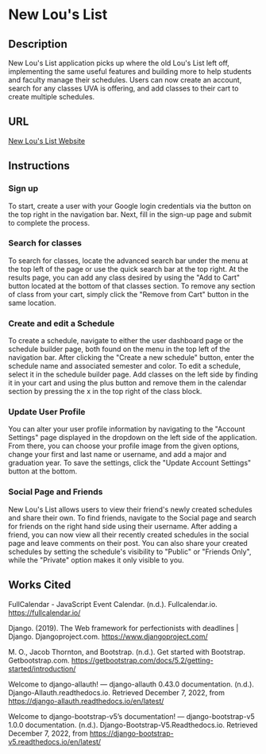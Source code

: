 # New Lou's List

## Description
New Lou's List application picks up where the old Lou's List left off, implementing the same useful features and building more to help students and faculty 
manage their schedules. Users can now create an account, search for any classes UVA is offering, and add classes to their cart to create multiple schedules.
## URL
<a href="https://newlouslist.herokuapp.com/" target="_blank">New Lou's List Website</a>
## Instructions
### Sign up
To start, create a user with your Google login credentials via the button on the top right in the navigation bar.
Next, fill in the sign-up page and submit to complete the process.
### Search for classes 
To search for classes, locate the advanced search bar under the menu at the top left of the page or use the quick search bar at the top right.
At the results page, you can add any class desired by using the "Add to Cart" button located at the bottom of that classes section.
To remove any section of class from your cart, simply click the "Remove from Cart" button in the same location.
### Create and edit a Schedule
To create a schedule, navigate to either the user dashboard page or the schedule builder page, both found on the menu in the top left of the navigation bar.
After clicking the "Create a new schedule" button, enter the schedule name and associated semester and color.
To edit a schedule, select it in the schedule builder page.
Add classes on the left side by finding it in your cart and using the plus button and remove them in the calendar section by pressing the x in the top right of the class block.
### Update User Profile
You can alter your user profile information by navigating to the "Account Settings" page displayed in the dropdown on the left side of the application.
From there, you can choose your profile image from the given options, change your first and last name or username, and add a major and graduation year.
To save the settings, click the "Update Account Settings" button at the bottom. 
### Social Page and Friends
New Lou's List allows users to view their friend's newly created schedules and share their own. 
To find friends, navigate to the Social page and search for friends on the right hand side using their username.
After adding a friend, you can now view all their recently created schedules in the social page and leave comments on their post. 
You can also share your created schedules by setting the schedule's visibility to "Public" or "Friends Only", while the "Private" option makes it only visible to you.


## Works Cited
FullCalendar - JavaScript Event Calendar. (n.d.). Fullcalendar.io. https://fullcalendar.io/

Django. (2019). The Web framework for perfectionists with deadlines | Django. Djangoproject.com. https://www.djangoproject.com/

M. O., Jacob Thornton, and Bootstrap. (n.d.). Get started with Bootstrap. Getbootstrap.com. https://getbootstrap.com/docs/5.2/getting-started/introduction/

Welcome to django-allauth! — django-allauth 0.43.0 documentation. (n.d.). Django-Allauth.readthedocs.io. Retrieved December 7, 2022, from https://django-allauth.readthedocs.io/en/latest/

Welcome to django-bootstrap-v5’s documentation! — django-bootstrap-v5 1.0.0 documentation. (n.d.). Django-Bootstrap-V5.Readthedocs.io. Retrieved December 7, 2022, from https://django-bootstrap-v5.readthedocs.io/en/latest/

